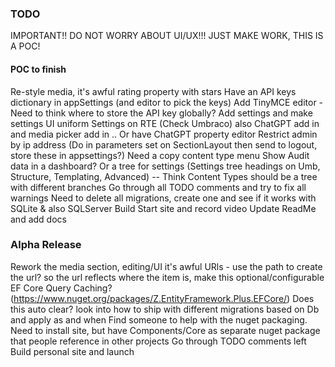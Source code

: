 ### TODO

IMPORTANT!! DO NOT WORRY ABOUT UI/UX!!! JUST MAKE WORK, THIS IS A POC!

#### POC to finish

Re-style media, it's awful
rating property with stars
Have an API keys dictionary in appSettings (and editor to pick the keys)
Add TinyMCE editor - Need to think where to store the API key globally? Add settings and make settings UI uniform
Settings on RTE (Check Umbraco) also ChatGPT add in and media picker add in
.. Or have ChatGPT property editor
Restrict admin by ip address (Do in parameters set on SectionLayout then send to logout, store these in appsettings?)
Need a copy content type menu
Show Audit data in a dashboard? Or a tree for settings (Settings tree headings on Umb, Structure, Templating, Advanced)
 -- Think Content Types should be a tree with different branches
Go through all TODO comments and try to fix all warnings
Need to delete all migrations, create one and see if it works with SQLite & also SQLServer
Build Start site and record video
Update ReadMe and add docs

### Alpha Release

Rework the media section, editing/UI it's awful
URls - use the path to create the url? so the url reflects where the item is, make this optional/configurable
EF Core Query Caching? (https://www.nuget.org/packages/Z.EntityFramework.Plus.EFCore/) Does this auto clear?
look into how to ship with different migrations based on Db and apply as and when
Find someone to help with the nuget packaging. Need to install site, but have Components/Core as separate nuget package that people reference in other projects
Go through TODO comments left
Build personal site and launch
